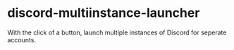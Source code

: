 # discord-multiinstance-launcher
With the click of a button, launch multiple instances of Discord for seperate accounts.
